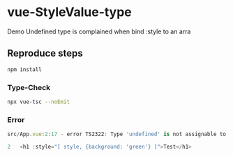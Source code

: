 # vue-StyleValue-type

Demo Undefined type is complained when bind :style to an arra



## Reproduce steps

```sh
npm install
```

### Type-Check

```sh
npx vue-tsc --noEmit
```

### Error

```ts
src/App.vue:2:17 - error TS2322: Type 'undefined' is not assignable to type 'StyleValue'.

2   <h1 :style="[ style, {background: 'green'} ]">Test</h1>
```

